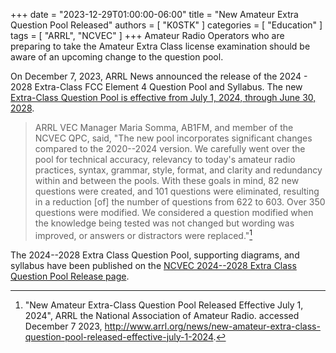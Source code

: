 +++
date = "2023-12-29T01:00:00-06:00"
title = "New Amateur Extra Question Pool Released"
authors = [ "K0STK" ]
categories = [ "Education" ]
tags = [ "ARRL", "NCVEC" ]
+++
Amateur Radio Operators who are preparing to take the Amateur Extra
Class license examination should be aware of an upcoming change to the
question pool.

On December 7, 2023, ARRL News announced the release of the 2024 - 2028
Extra-Class FCC Element 4 Question Pool and Syllabus.  The new
[Extra-Class Question Pool is effective from July 1, 2024, through June 30, 2028](https://www.ncvec.org/index.php/2024-2028-extra-class-question-pool-release).
<!--more-->

>ARRL VEC Manager Maria Somma, AB1FM, and member of the NCVEC QPC, said,
>"The new pool incorporates significant changes compared to the 2020--2024 version. We carefully went over the pool for technical accuracy,
>relevancy to today's amateur radio practices, syntax, grammar, style,
>format, and clarity and redundancy within and between the pools. With these
>goals in mind, 82 new questions were created, and 101 questions were
>eliminated, resulting in a reduction [of] the number of questions from 622 to
>603. Over 350 questions were modified. We considered a question modified when
>the knowledge being tested was not changed but wording was improved, or
>answers or distractors were replaced."[^1]

[^1]: "New Amateur Extra-Class Question Pool Released Effective July 1, 2024", ARRL the National Association of Amateur Radio. accessed December 7 2023, http://www.arrl.org/news/new-amateur-extra-class-question-pool-released-effective-july-1-2024.

The 2024--2028 Extra Class Question Pool, supporting diagrams, and syllabus
have been published on the
[NCVEC 2024--2028 Extra Class Question Pool Release page](https://www.ncvec.org/index.php/2024-2028-extra-class-question-pool-release).
